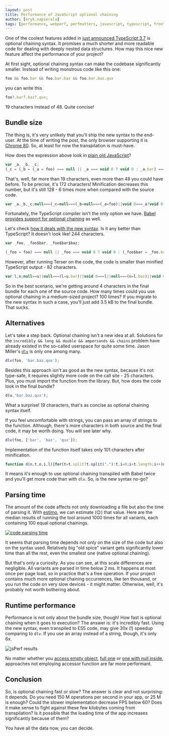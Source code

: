 ```yaml
---
layout: post
title: Performance of JavaScript optional chaining
author: [eryk.napierala]
tags: [performance, webperf, perfmatters, javascript, typescript, frontend]
---
```


One of the coolest features added in [just announced TypeScript
3.7](https://devblogs.microsoft.com/typescript/announcing-typescript-3-7/) is optional chaining syntax. It promises a
much shorter and more readable code for dealing with deeply nested data structures. How may this nice new feature affect
the performance of your project?

At first sight, optional chaining syntax can make the codebase significantly smaller. Instead of writing monstrous code
like this one:

```javascript
foo && foo.bar && foo.bar.baz && foo.bar.baz.qux
```

you can write this

```ts
foo?.bar?.baz?.qux;
```

19 characters instead of 48. Quite concise!

## Bundle size

The thing is, it's very unlikely that you'll ship the new syntax to the end-user. At the time of writing the post, the
only browser supporting it is [Chrome 80](https://www.chromestatus.com/feature/5668249494618112). So, at least for now
the transpilation is must-have.

How does the expression above look in [plain old
JavaScript](https://www.typescriptlang.org/play/index.html?ssl=1&ssc=1&pln=1&pc=20#code/GYexH4DoCMEMCcpwF5QI4FcAeBuIA)?

```js
var _a, _b, _c;
(_c = (_b = (_a = foo) === null || _a === void 0 ? void 0 : _a.bar) === null || _b === void 0 ? void 0 : _b.baz) === null || _c === void 0 ? void 0 : _c.qux;
```

That's, well, far more than 19 characters, even more than 48 you could have before. To be precise, it's 172 characters!
Minification decreases this number, but it's still 128 - 6 times more when compared with the source code.

```js
var _a,_b,_c;null===(_c=null===(_b=null===(_a=foo)||void 0===_a?void 0:_a.bar)||void 0===_b?void 0:_b.baz)||void 0===_c||_c.qux;
```

Fortunately, the TypeScript compiler isn't the only option we have. [Babel provides support for optional
chaining](https://babeljs.io/docs/en/babel-plugin-proposal-optional-chaining) as well.

Let's check [how it deals with the new
syntax](https://babeljs.io/repl#?babili=false&browsers=&build=&builtIns=false&spec=false&loose=false&code_lz=GYexH4DoCMEMCcpwF5QI4FcAeBuIA&debug=false&forceAllTransforms=false&shippedProposals=false&circleciRepo=&evaluate=false&fileSize=false&timeTravel=false&sourceType=module&lineWrap=false&presets=&prettier=false&targets=&version=7.7.1&externalPlugins=%40babel%2Fplugin-proposal-optional-chaining%407.6.0%2Cbabel-plugin-syntax-optional-chaining%407.0.0-alpha.13).
Is it any better than TypeScript? It doesn't look like! 244 characters.

```js
var _foo, _foo$bar, _foo$bar$baz;

(_foo = foo) === null || _foo === void 0 ? void 0 : (_foo$bar = _foo.bar) === null || _foo$bar === void 0 ? void 0 : (_foo$bar$baz = _foo$bar.baz) === null || _foo$bar$baz === void 0 ? void 0 : _foo$bar$baz.qux;
```

However, after running Terser on the code, the code is smaller than minified TypeScript output - 82 characters.

```js
var l,n;null==u||null===(l=u.bar)||void 0===l||null===(n=l.baz)||void 0===n||n.qux
```

So in the best scenario, we're getting around 4 characters in the final bundle for each one of the source code. How many
times could you use optional chaining in a medium-sized project? 100 times? If you migrate to the new syntax in such a case,
you'll just add 3.5 kB to the final bundle. That sucks.

## Alternatives

Let's take a step back. Optional chaining isn't a new idea at all. Solutions for the `incredibly && long && double &&
ampersands && chains` problem have already existed in the so-called userspace for quite some time. Jason Miller's
[`dlv`](https://github.com/developit/dlv) is only one among many.

```js
dlv(foo, 'bar.baz.qux');
```

Besides this approach isn't as good as the new syntax, because it's not type-safe, it requires slightly more code on the
call site - 25 characters. Plus, you must import the function from the library. But, how does the code look in the final
bundle?

```js
d(u,'bar.baz.qux');
```

What a surprise! 19 characters, that's as concise as optional chaining syntax itself.

If you feel uncomfortable with strings, you can pass an array of strings to the function. Although, there's more characters
in both source and the final code, it may be worth doing. You will see later why.

```js
dlv(foo, ['bar', 'baz', 'qux']);
```

Implementation of the function itself takes only 101 characters after minification.

```js
function d(n,t,o,i,l){for(t=t.split?t.split("."):t,i=0;i<t.length;i++)n=n?n[t[i]]:l;return n===l?o:n}
```

It means it's enough to use optional chaining transpiled with Babel twice and you'll get more code than with `dlv`.
So, is the new syntax no-go?

## Parsing time

The amount of the code affects not only downloading a file but also the time of parsing it. With
[estimo](https://www.npmjs.com/package/estimo), we can estimate (😉) that value. Here are the median results of running
the tool around 1000 times for all variants, each containing 100 equal optional chainings.

[![code parsing
time](/img/articles/2019-11-08-performance-of-javascript-optional-chaining/jdgt6978sx3gnc7i63sj-1.png)](https://docs.google.com/spreadsheets/d/17xD1LgKWQSoOYLRq-ZoMQr9s6LzwmF2i4_H39UquKAo/edit?usp=sharing)

It seems that parsing time depends not only on the size of the code but also on the syntax used. Relatively big "old spice"
variant gets significantly lower time than all the rest, even the smallest one (native optional chaining).

But that's only a curiosity. As you can see, at this scale differences are negligible. All variants are parsed in time
below 2 ms. It happens at most once per page load, so in practice that's a free operation. If your project contains much
more optional chaining occurrences, like ten thousand, or you run the code on very slow devices - it might matter.
Otherwise, well, it's probably not worth bothering about.

## Runtime performance

Performance is not only about the bundle size, though! How fast is optional chaining when it goes to execution? The
answer is: it's incredibly fast. Using the new syntax, even transpiled to ES5 code, may give 30x (!) speedup comparing
to `dlv`. If you use an array instead of a string, though, it's only 6x.

![jsPerf results](/img/articles/2019-11-08-performance-of-javascript-optional-chaining/wge5ljra79fxi6kr9i4w-1.png)

No matter whether you [access empty object](https://jsperf.com/optional-chaining-empty-object), [full
one](https://jsperf.com/optional-chaining-full-path) or [one with null
inside](https://jsperf.com/optional-chaining-null-inside), approaches not employing accessor function are far more
performant.

## Conclusion

So, is optional chaining fast or slow? The answer is clear and not surprising: it depends. Do you need 150 M
operations per second in your app, or 25 M is enough? Could the slower implementation decrease FPS below 60? Does it
make sense to fight against these few kilobytes coming from transpilation? Is it possible that the loading time of the app
increases significantly because of them?

You have all the data now, you can decide.
